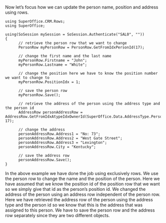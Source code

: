 <properties date="2016-05-11"
SortOrder="8"
/>

 

Now let’s focus how we can update the person name, position and address using rows.

```
using SuperOffice.CRM.Rows;
using SuperOffice;
 
using(SoSession mySession = SoSession.Authenticate("SAL0", ""))
{
      // retrieve the person row that we want to change
      PersonRow myPersonRow = PersonRow.GetFromIdxPersonId(17);
      
      // change the first name and the last name
      myPersonRow.Firstname = "John";
      myPersonRow.Lastname = "White";
      
      // change the position here we have to know the position number we want to change to
      myPersonRow.PositionIdx = 1;
      
      // save the person row
      myPersonRow.Save();
      
      // retrieve the address of the person using the address type and the person id
      AddressRow personAddressRow = AddressRow.GetFromIdxAtypeIdxOwnerId(SuperOffice.Data.AddressType.PersonPrivateAddress, 17);
      
      // change the address
      personAddressRow.Address1 = "No: 73";
      personAddressRow.Address2 = "West Gate Street";
      personAddressRow.Address3 = "Lexington";
      personAddressRow.City = "Kentucky";
      
      // save the address row
      personAddressRow.Save();
}
```

 

In the above example we have done the job using exclusively rows. We use the person row to change the name and the position of the person. Here we have assumed that we know the position id of the position row that we want so we simply give that id as the person’s position id. We changed the address of the person using an address row independent of the person row. Here we have retrieved the address row of the person using the address type and the person id so we know that this is the address that was assigned to this person. We have to save the person row and the address row separately since they are two different objects.

 
